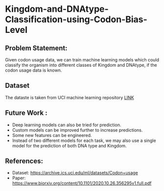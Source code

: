 # Kingdom-and-DNAtype-Classification-using-Codon-Bias-Level


## Problem Statement:
Given codon usage data, we can train machine learning models which could classify the organism into different classes of Kingdom and DNAtype, if the codon usage data is known.

## Dataset
The dataste is taken from UCI machine learning repository [LINK](https://archive.ics.uci.edu/ml/datasets/Codon+usage)




## Future Work :
* Deep learning models can also be tried for prediction.
* Custom models can be improved further to increase predictions.
* Some new features can be engineered.
* Instead of two different models for each task, we may also use a single model for the prediction of both DNA type and Kingdom.

## References:
* Dataset: https://archive.ics.uci.edu/ml/datasets/Codon+usage
* Paper: https://www.biorxiv.org/content/10.1101/2020.10.26.356295v1.full.pdf



